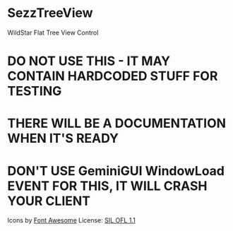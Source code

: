SezzTreeView
===============

WildStar Flat Tree View Control

# DO NOT USE THIS - IT MAY CONTAIN HARDCODED STUFF FOR TESTING
# THERE WILL BE A DOCUMENTATION WHEN IT'S READY
# DON'T USE GeminiGUI WindowLoad EVENT FOR THIS, IT WILL CRASH YOUR CLIENT

Icons by [Font Awesome](http://fortawesome.github.io) License: [SIL OFL 1.1](http://scripts.sil.org/OFL)
